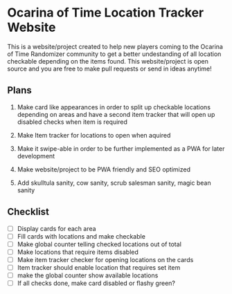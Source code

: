 # Ocarina of Time Location Tracker Website
This is a website/project created to help new players coming to the Ocarina of Time Randomizer community to get a better undestanding of all location checkable depending on the items found. This website/project is open source and you are free to make pull requests or send in ideas anytime!

## Plans
1. Make card like appearances in order to split up checkable locations depending on areas and have a second item tracker that will open up disabled checks when item is required

2. Make Item tracker for locations to open when aquired

3. Make it swipe-able in order to be further implemented as a PWA for later development

4. Make website/project to be PWA friendly and SEO optimized

5. Add skulltula sanity, cow sanity, scrub salesman sanity, magic bean sanity


## Checklist
- [ ] Display cards for each area
- [ ] Fill cards with locations and make checkable
- [ ] Make global counter telling checked locations out of total
- [ ] Make locations that require items disabled
- [ ] Make item tracker checker for opening locations on the cards
- [ ] Item tracker should enable location that requires set item
- [ ] make the global counter show available locations
- [ ] If all checks done, make card disabled or flashy green?